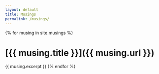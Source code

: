 ```yaml
---
layout: default
title: Musings
permalink: /musings/
---
```


{% for musing in site.musings %}
# [{{ musing.title }}]({{ musing.url }})
{{ musing.excerpt }}
{% endfor %}
